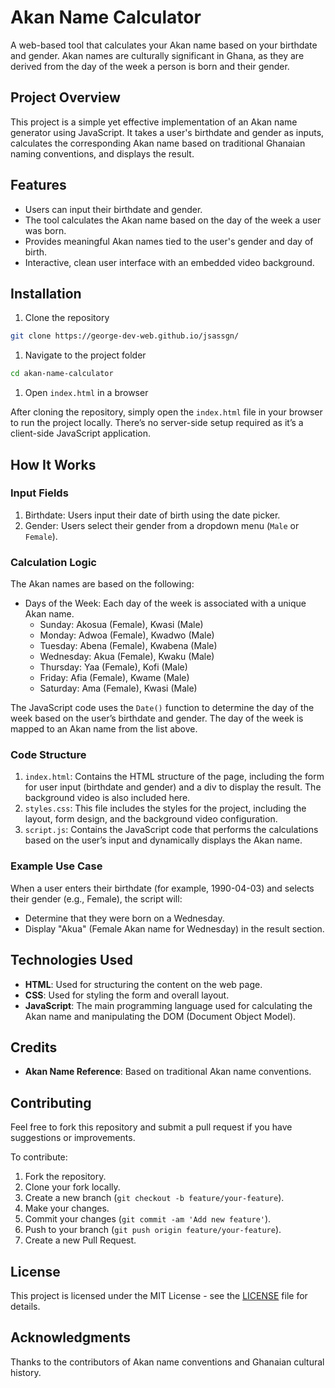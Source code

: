 # Akan Name Calculator

A web-based tool that calculates your Akan name based on your birthdate and gender. Akan names are culturally significant in Ghana, as they are derived from the day of the week a person is born and their gender.

## Project Overview

This project is a simple yet effective implementation of an Akan name generator using JavaScript. It takes a user's birthdate and gender as inputs, calculates the corresponding Akan name based on traditional Ghanaian naming conventions, and displays the result.

## Features

- Users can input their birthdate and gender.
- The tool calculates the Akan name based on the day of the week a user was born.
- Provides meaningful Akan names tied to the user's gender and day of birth.
- Interactive, clean user interface with an embedded video background.

## Installation

1. Clone the repository

```bash
git clone https://george-dev-web.github.io/jsassgn/
```

1. Navigate to the project folder

```bash
cd akan-name-calculator
```

1. Open `index.html` in a browser

After cloning the repository, simply open the `index.html` file in your browser to run the project locally. There’s no server-side setup required as it’s a client-side JavaScript application.

## How It Works

### Input Fields

1. Birthdate: Users input their date of birth using the date picker.
2. Gender: Users select their gender from a dropdown menu (`Male` or `Female`).

### Calculation Logic

The Akan names are based on the following:

- Days of the Week: Each day of the week is associated with a unique Akan name.
  - Sunday: Akosua (Female), Kwasi (Male)
  - Monday: Adwoa (Female), Kwadwo (Male)
  - Tuesday: Abena (Female), Kwabena (Male)
  - Wednesday: Akua (Female), Kwaku (Male)
  - Thursday: Yaa (Female), Kofi (Male)
  - Friday: Afia (Female), Kwame (Male)
  - Saturday: Ama (Female), Kwasi (Male)

The JavaScript code uses the `Date()` function to determine the day of the week based on the user’s birthdate and gender. The day of the week is mapped to an Akan name from the list above.

### Code Structure

1. `index.html`: Contains the HTML structure of the page, including the form for user input (birthdate and gender) and a div to display the result. The background video is also included here.
2. `styles.css`: This file includes the styles for the project, including the layout, form design, and the background video configuration.
3. `script.js`: Contains the JavaScript code that performs the calculations based on the user’s input and dynamically displays the Akan name.

### Example Use Case

When a user enters their birthdate (for example, 1990-04-03) and selects their gender (e.g., Female), the script will:

- Determine that they were born on a Wednesday.
- Display "Akua" (Female Akan name for Wednesday) in the result section.

## Technologies Used

- **HTML**: Used for structuring the content on the web page.
- **CSS**: Used for styling the form and overall layout.
- **JavaScript**: The main programming language used for calculating the Akan name and manipulating the DOM (Document Object Model).

## Credits

- **Akan Name Reference**: Based on traditional Akan name conventions.

## Contributing

Feel free to fork this repository and submit a pull request if you have suggestions or improvements.

To contribute:

1. Fork the repository.
2. Clone your fork locally.
3. Create a new branch (`git checkout -b feature/your-feature`).
4. Make your changes.
5. Commit your changes (`git commit -am 'Add new feature'`).
6. Push to your branch (`git push origin feature/your-feature`).
7. Create a new Pull Request.

## License

This project is licensed under the MIT License - see the [LICENSE](LICENSE) file for details.

## Acknowledgments

Thanks to the contributors of Akan name conventions and Ghanaian cultural history.

